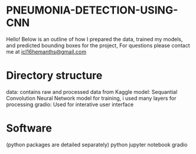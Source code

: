 # PNEUMONIA-DETECTION-USING-CNN

Hello! Below is an outline of how I prepared the data, trained my models, and predicted bounding boxes for the project, For questions please contact me at icl16hemanths@gmail.com

# Directory structure
data: contains raw and processed data from Kaggle
model: Sequantial Convolution Neural Network model for training, i used many layers for processing
gradio: Used for interative user interface

# Software
(python packages are detailed separately)
python
jupyter notebook
gradio
